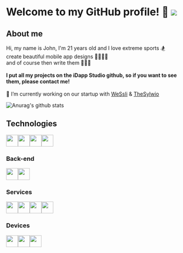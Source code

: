 # Welcome to my GitHub profile! 👋 ![](https://komarev.com/ghpvc/?username=jlukas99&label=Views&style=flat-square&color=blue)

## About me
Hi, my name is John, I'm 21 years old and I love extreme sports 🏂</br>
create beautiful mobile app designs 📱👨🏻‍🎨</br>
and of course then write them 🧑🏻‍💻</br>
</br>
<b>I put all my projects on the iDapp Studio github, so if you want to see them, please contact me!</b></br>
</br>
🚀 I’m currently working on our startup with [WeSsli](https://github.com/WeSsli) & [TheSylwio](https://github.com/TheSylwio)

![Anurag's github stats](https://github-readme-stats.vercel.app/api?username=jlukas99&hide=stars,contribs&count_private=true&show_icons=true&theme=tokyonight)

## Technologies

<div style="display: flex;">
  <img height="32" width="32" src="https://cdn.worldvectorlogo.com/logos/flutter-logo.svg" />
  <img height="32" width="32" src="https://cdn.worldvectorlogo.com/logos/dart.svg" /> 
  <img height="32" width="32" src="https://cdn.worldvectorlogo.com/logos/java-14.svg" />
  <img height="32" width="32" src="https://cdn.worldvectorlogo.com/logos/kotlin-1.svg" />
</div>

### Back-end

<div style="display: flex;">
  <img height="32" width="32" src="https://cdn.worldvectorlogo.com/logos/firebase-1.svg" />
  <img height="32" width="32" src="https://cdn.worldvectorlogo.com/logos/google-cloud-1.svg" />
</div>

### Services

<div style="display: flex;">
  <img height="32" width="32" src="https://cdn.worldvectorlogo.com/logos/github-icon-1.svg" />
  <img height="32" width="32" src="https://cdn.worldvectorlogo.com/logos/jira-1.svg" />
  <img height="32" width="32" src="https://cdn.worldvectorlogo.com/logos/facebook-2.svg" />
  <img height="32" width="32" src="https://cdn.worldvectorlogo.com/logos/google-admob.svg" />
</div>

### Devices

<div style="display: flex;">
  <img height="32" width="32" src="https://cdn.worldvectorlogo.com/logos/apple-black.svg" />
  <img height="32" width="32" src="https://cdn.worldvectorlogo.com/logos/android-4.svg" />
  <img height="32" width="32" src="https://cdn.worldvectorlogo.com/logos/microsoft-windows-22.svg" />
</div>
